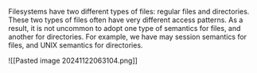 Filesystems have two different types of files: regular files and directories. These two types of files often have very different access patterns. As a result, it is not uncommon to adopt one type of semantics for files, and another for directories. For example, we have may session semantics for files, and UNIX semantics for directories.

![[Pasted image 20241122063104.png]]